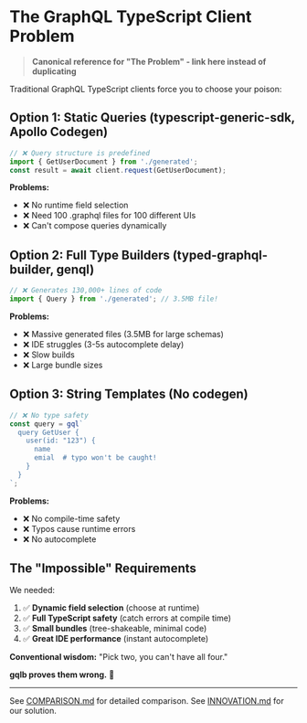 # The GraphQL TypeScript Client Problem

> **Canonical reference for "The Problem" - link here instead of duplicating**

Traditional GraphQL TypeScript clients force you to choose your poison:

## Option 1: Static Queries (typescript-generic-sdk, Apollo Codegen)

```typescript
// ❌ Query structure is predefined
import { GetUserDocument } from './generated';
const result = await client.request(GetUserDocument);
```

**Problems:**
- ❌ No runtime field selection
- ❌ Need 100 .graphql files for 100 different UIs
- ❌ Can't compose queries dynamically

## Option 2: Full Type Builders (typed-graphql-builder, genql)

```typescript
// ❌ Generates 130,000+ lines of code
import { Query } from './generated'; // 3.5MB file!
```

**Problems:**
- ❌ Massive generated files (3.5MB for large schemas)
- ❌ IDE struggles (3-5s autocomplete delay)
- ❌ Slow builds
- ❌ Large bundle sizes

## Option 3: String Templates (No codegen)

```typescript
// ❌ No type safety
const query = gql`
  query GetUser {
    user(id: "123") {
      name
      emial  # typo won't be caught!
    }
  }
`;
```

**Problems:**
- ❌ No compile-time safety
- ❌ Typos cause runtime errors
- ❌ No autocomplete

## The "Impossible" Requirements

We needed:
1. ✅ **Dynamic field selection** (choose at runtime)
2. ✅ **Full TypeScript safety** (catch errors at compile time)
3. ✅ **Small bundles** (tree-shakeable, minimal code)
4. ✅ **Great IDE performance** (instant autocomplete)

**Conventional wisdom:** "Pick two, you can't have all four."

**gqlb proves them wrong.** 🎉

---

See [COMPARISON.md](../COMPARISON.md) for detailed comparison.
See [INNOVATION.md](../INNOVATION.md) for our solution.

